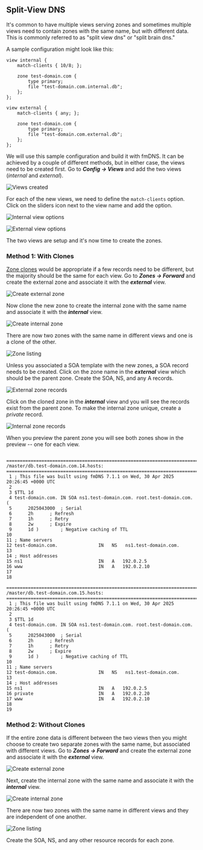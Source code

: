 ## Split-View DNS
It's common to have multiple views serving zones and sometimes multiple views need to contain zones with the same name, but with different data. This is commonly referred to as "split view dns" or "split brain dns."

A sample configuration might look like this:

```
view internal {
    match-clients { 10/8; };

    zone test-domain.com {
        type primary;
        file "test-domain.com.internal.db";
    };
};

view external {
    match-clients { any; };

    zone test-domain.com {
        type primary;
        file "test-domain.com.external.db";
    };
};
```

We will use this sample configuration and build it with fmDNS. It can be achieved by a couple of different methods, but in either case, the views need to be created first. Go to **_Config → Views_** and add the two views (_internal_ and _external_).

![Views created](../../../images/modules/fmDNS/examples/split-view/ViewNames.png)

For each of the new views, we need to define the `match-clients` option. Click on the sliders icon next to the view name and add the option.

![Internal view options](../../../images/modules/fmDNS/examples/split-view/ViewOptionsInternal.png)

![External view options](../../../images/modules/fmDNS/examples/split-view/ViewOptionsExternal.png)

The two views are setup and it's now time to create the zones.

### Method 1: With Clones
[Zone clones](../getting-started/zones.md#clones) would be appropriate if a few records need to be different, but the majority should be the same for each view. Go to **_Zones → Forward_** and create the external zone and associate it with the **_external_** view.

![Create external zone](../../../images/modules/fmDNS/examples/split-view/ZoneCreateExternal.png)

Now clone the new zone to create the internal zone with the same name and associate it with the **_internal_** view.

![Create internal zone](../../../images/modules/fmDNS/examples/split-view/ZoneCreateInternalClone.png)

There are now two zones with the same name in different views and one is a clone of the other.

![Zone listing](../../../images/modules/fmDNS/examples/split-view/ZoneListingClone.png)

Unless you associated a SOA template with the new zones, a SOA record needs to be created. Click on the zone name in the **_external_** view which should be the parent zone. Create the SOA, NS, and any A records.

![External zone records](../../../images/modules/fmDNS/examples/split-view/RecordsExternal.png)

Click on the cloned zone in the **_internal_** view and you will see the records exist from the parent zone. To make the internal zone unique, create a _private_ record.

![Internal zone records](../../../images/modules/fmDNS/examples/split-view/RecordsInternal.png)

When you preview the parent zone you will see both zones show in the preview -- one for each view.

```

===========================================================================
/master/db.test-domain.com.14.hosts:
===========================================================================
 1 ; This file was built using fmDNS 7.1.1 on Wed, 30 Apr 2025 20:26:45 +0000 UTC
 2 
 3 $TTL 1d
 4 test-domain.com. IN SOA ns1.test-domain.com. root.test-domain.com. (
 5 		2025043000	; Serial
 6 		2h		; Refresh
 7 		1h		; Retry
 8 		2w		; Expire
 9 		1d )		; Negative caching of TTL
10 
11 ; Name servers
12 test-domain.com.               IN   NS   ns1.test-domain.com.
13 
14 ; Host addresses
15 ns1                            IN   A   192.0.2.5
16 www                            IN   A   192.0.2.10
17 
18 

===========================================================================
/master/db.test-domain.com.15.hosts:
===========================================================================
 1 ; This file was built using fmDNS 7.1.1 on Wed, 30 Apr 2025 20:26:45 +0000 UTC
 2 
 3 $TTL 1d
 4 test-domain.com. IN SOA ns1.test-domain.com. root.test-domain.com. (
 5 		2025043000	; Serial
 6 		2h		; Refresh
 7 		1h		; Retry
 8 		2w		; Expire
 9 		1d )		; Negative caching of TTL
10 
11 ; Name servers
12 test-domain.com.               IN   NS   ns1.test-domain.com.
13 
14 ; Host addresses
15 ns1                            IN   A   192.0.2.5
16 private                        IN   A   192.0.2.20
17 www                            IN   A   192.0.2.10
18 
19 
```

### Method 2: Without Clones
If the entire zone data is different between the two views then you might choose to create two separate zones with the same name, but associated with different views. Go to **_Zones → Forward_** and create the external zone and associate it with the **_external_** view.

![Create external zone](../../../images/modules/fmDNS/examples/split-view/ZoneCreateExternal.png)

Next, create the internal zone with the same name and associate it with the **_internal_** view.

![Create internal zone](../../../images/modules/fmDNS/examples/split-view/ZoneCreateInternal.png)

There are now two zones with the same name in different views and they are independent of one another.

![Zone listing](../../../images/modules/fmDNS/examples/split-view/ZoneListing.png)

Create the SOA, NS, and any other resource records for each zone.